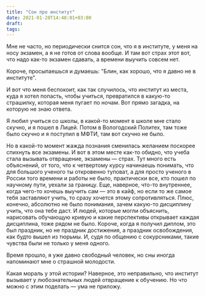 ```yaml
---
title: "Сон про институт"
date: 2021-01-28T14:48:01+03:00
draft:
tags:
---
```


Мне не часто, но периодически снится сон, что я в институте, у меня на носу экзамен, а я не готов от слова вообще. И там
вот страх этот вот, что надо как-то экзамен сдавать, а времени выучить совсем нет.

Короче, просыпаешься и думаешь: "Блин, как хорошо, что я давно не в институте".

И вот что меня беспокоит, как так случилось, что институт из места, куда я хотел попасть, чтобы учиться, превратился в
какую-то страшилку, которая меня пугает по ночам. Вот прямо загадка, на которую не знаю ответа.


<!--more-->

Я любил учиться со школы, в какой-то момент в школе мне стало скучно, и я пошел в Лицей. Потом в Вологодский Политех,
там тоже было скучно и я поступил в МФТИ, там вот скучно не было.

Но в какой-то момент жажда познания сменилась желанием поскорее спихнуть все экзамены. И вот в этом месте как-то обидно,
что учеба стала вызывать отвращение, экзамены — страх. Тут много есть объяснений, от того, что к четвертому курсу
начинаешь понимать, что для большого ученого ты откровенно туповат, а для просто ученого в России того времени и работы
не было, практически все, кто пошел по научному пути, уехали за границу. Еще, наверное, что-то внутреннее, когда чего-то
хочешь выучить сам — это в кайф, но если то же самое тебя заставляют учить, то сразу хочется этому сопротивляться.
Плюс, конечно, абсолютно не было понимания, зачем какую-то дисциплину учить, что она тебе даст. И людей, которые могли
объяснить, нарисовать обучающую кривую и какие перспективы открывает каждая дисциплина, тоже рядом не было. Короче,
когда я получил диплом, это был праздник, но не праздник достижения, а праздник освобождения, как будто вышел из тюрьмы.
И, судя по общению с сокурсниками, такие чувства были не только у меня одного.

Время прошло, я уже давно свободный человек, но сны иногда напоминают мне о страшной молодости.

Какая мораль у этой истории? Наверное, это неправильно, что институт вызывает у любознательных людей отвращение к
обучению. Но что можно с этим поделать — ума не приложу.

